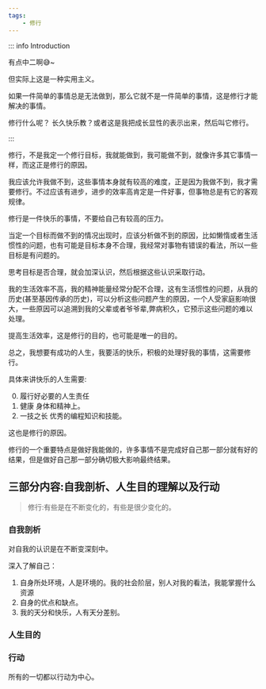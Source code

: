 ```yaml
---
tags:
    - 修行
---
```


::: info Introduction

有点中二啊😅~  

但实际上这是一种实用主义。

如果一件简单的事情总是无法做到，那么它就不是一件简单的事情，这是修行才能解决的事情。

修行什么呢？ 长久快乐教？或者这是我把成长显性的表示出来，然后叫它修行。

:::

修行，不是我定一个修行目标，我就能做到，我可能做不到，就像许多其它事情一样，而这正是修行的原因。

我应该允许我做不到，这些事情本身就有较高的难度，正是因为我做不到，我才需要修行。不过应该有进步，进步的效率高肯定是一件好事，但事物总是有它的客观规律。

修行是一件快乐的事情，不要给自己有较高的压力。

当定一个目标而做不到的情况出现时，应该分析做不到的原因，比如懒惰或者生活惯性的问题，也有可能是目标本身不合理，我经常对事物有错误的看法，所以一些目标是有问题的。

思考目标是否合理，就会加深认识，然后根据这些认识采取行动。

我的生活效率不高，我的精神能量经常分配不合理，这有生活惯性的问题，从我的历史(甚至基因传承的历史)，可以分析这些问题产生的原因，一个人受家庭影响很大，一些原因可以追溯到我的父辈或者爷爷辈,弊病积久，它预示这些问题的难以处理。

提高生活效率，这是修行的目的，也可能是唯一的目的。

总之，我想要有成功的人生，我要活的快乐，积极的处理好我的事情，这需要修行。

具体来讲快乐的人生需要:

0. 履行好必要的人生责任
1. 健康 身体和精神上。
2. 一技之长 优秀的编程知识和技能。

这也是修行的原因。

修行的一个重要特点是做好我能做的，许多事情不是完成好自己那一部分就有好的结果，但是做好自己那一部分确切极大影响最终结果。

## 三部分内容:自我剖析、人生目的理解以及行动

> 修行:有些是在不断变化的，有些是很少变化的。


### 自我剖析

对自我的认识是在不断变深刻中。

深入了解自己：

1. 自身所处环境，人是环境的。我的社会阶层，别人对我的看法，我能掌握什么资源
2. 自身的优点和缺点。
3. 我的天分和快乐，人有天分差别。


### 人生目的

### 行动

所有的一切都以行动为中心。

